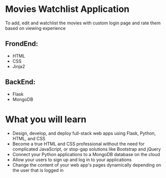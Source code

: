 # Movies Watchlist Application
To add, edit and watchlist the movies with custom login page and rate them based on viewing experience

## FrondEnd:
 - HTML
 - CSS
 - Jinja2
 
## BackEnd:
 - Flask
 - MongoDB

# What you will learn
 - Design, develop, and deploy full-stack web apps using Flask, Python, HTML, and CSS
 - Become a true HTML and CSS professional without the need for complicated JavaScript, or stop-gap solutions like Bootstrap and jQuery
 - Connect your Python applications to a MongoDB database on the cloud
 - Allow your users to sign up and log in to your applications
 - Change the content of your web app's pages dynamically depending on the user that is logged in
  
 
